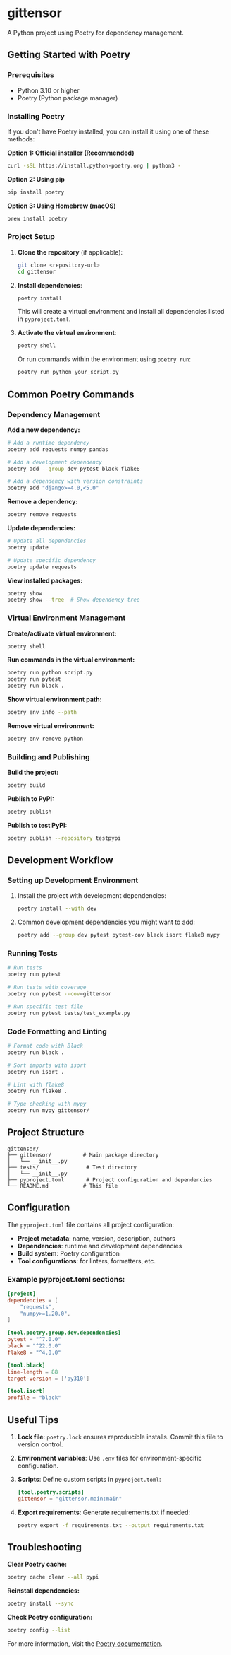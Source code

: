 # gittensor

A Python project using Poetry for dependency management.

## Getting Started with Poetry

### Prerequisites

- Python 3.10 or higher
- Poetry (Python package manager)

### Installing Poetry

If you don't have Poetry installed, you can install it using one of these methods:

**Option 1: Official installer (Recommended)**
```bash
curl -sSL https://install.python-poetry.org | python3 -
```

**Option 2: Using pip**
```bash
pip install poetry
```

**Option 3: Using Homebrew (macOS)**
```bash
brew install poetry
```

### Project Setup

1. **Clone the repository** (if applicable):
   ```bash
   git clone <repository-url>
   cd gittensor
   ```

2. **Install dependencies**:
   ```bash
   poetry install
   ```
   This will create a virtual environment and install all dependencies listed in `pyproject.toml`.

3. **Activate the virtual environment**:
   ```bash
   poetry shell
   ```
   Or run commands within the environment using `poetry run`:
   ```bash
   poetry run python your_script.py
   ```

## Common Poetry Commands

### Dependency Management

**Add a new dependency:**
```bash
# Add a runtime dependency
poetry add requests numpy pandas

# Add a development dependency
poetry add --group dev pytest black flake8

# Add a dependency with version constraints
poetry add "django>=4.0,<5.0"
```

**Remove a dependency:**
```bash
poetry remove requests
```

**Update dependencies:**
```bash
# Update all dependencies
poetry update

# Update specific dependency
poetry update requests
```

**View installed packages:**
```bash
poetry show
poetry show --tree  # Show dependency tree
```

### Virtual Environment Management

**Create/activate virtual environment:**
```bash
poetry shell
```

**Run commands in the virtual environment:**
```bash
poetry run python script.py
poetry run pytest
poetry run black .
```

**Show virtual environment path:**
```bash
poetry env info --path
```

**Remove virtual environment:**
```bash
poetry env remove python
```

### Building and Publishing

**Build the project:**
```bash
poetry build
```

**Publish to PyPI:**
```bash
poetry publish
```

**Publish to test PyPI:**
```bash
poetry publish --repository testpypi
```

## Development Workflow

### Setting up Development Environment

1. Install the project with development dependencies:
   ```bash
   poetry install --with dev
   ```

2. Common development dependencies you might want to add:
   ```bash
   poetry add --group dev pytest pytest-cov black isort flake8 mypy
   ```

### Running Tests

```bash
# Run tests
poetry run pytest

# Run tests with coverage
poetry run pytest --cov=gittensor

# Run specific test file
poetry run pytest tests/test_example.py
```

### Code Formatting and Linting

```bash
# Format code with Black
poetry run black .

# Sort imports with isort
poetry run isort .

# Lint with flake8
poetry run flake8 .

# Type checking with mypy
poetry run mypy gittensor/
```

## Project Structure

```
gittensor/
├── gittensor/          # Main package directory
│   └── __init__.py
├── tests/               # Test directory
│   └── __init__.py
├── pyproject.toml       # Project configuration and dependencies
└── README.md           # This file
```

## Configuration

The `pyproject.toml` file contains all project configuration:

- **Project metadata**: name, version, description, authors
- **Dependencies**: runtime and development dependencies
- **Build system**: Poetry configuration
- **Tool configurations**: for linters, formatters, etc.

### Example pyproject.toml sections:

```toml
[project]
dependencies = [
    "requests",
    "numpy>=1.20.0",
]

[tool.poetry.group.dev.dependencies]
pytest = "^7.0.0"
black = "^22.0.0"
flake8 = "^4.0.0"

[tool.black]
line-length = 88
target-version = ['py310']

[tool.isort]
profile = "black"
```

## Useful Tips

1. **Lock file**: `poetry.lock` ensures reproducible installs. Commit this file to version control.

2. **Environment variables**: Use `.env` files for environment-specific configuration.

3. **Scripts**: Define custom scripts in `pyproject.toml`:
   ```toml
   [tool.poetry.scripts]
   gittensor = "gittensor.main:main"
   ```

4. **Export requirements**: Generate requirements.txt if needed:
   ```bash
   poetry export -f requirements.txt --output requirements.txt
   ```

## Troubleshooting

**Clear Poetry cache:**
```bash
poetry cache clear --all pypi
```

**Reinstall dependencies:**
```bash
poetry install --sync
```

**Check Poetry configuration:**
```bash
poetry config --list
```

For more information, visit the [Poetry documentation](https://python-poetry.org/docs/).
